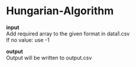 # Hungarian-Algorithm

**input** </br>
Add required array to the given format in data1.csv </br>
If no value: use -1 </br>

**output** </br>
Output will be written to output.csv
